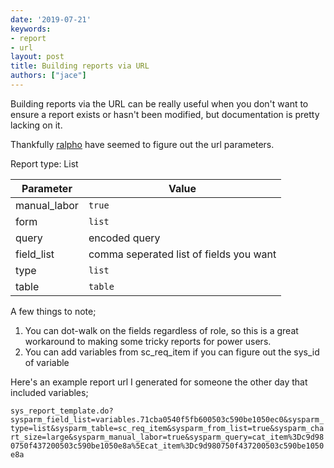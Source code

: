 ```yaml
---
date: '2019-07-21'
keywords:
- report
- url
layout: post
title: Building reports via URL
authors: ["jace"]
---
```


Building reports via the URL can be really useful when you don't want to
ensure a report exists or hasn't been modified, but documentation is
pretty lacking on it.

Thankfully
[ralpho](https://community.servicenow.com/community?id=community_question&sys_id=05540369dbd8dbc01dcaf3231f9619d3#answer_9ca74435db905fc01dcaf3231f9619a3)
have seemed to figure out the url parameters.

Report type: List

| Parameter     | Value                                   |
|---------------|-----------------------------------------|
| manual\_labor | `true`                                  |
| form          | `list`                                  |
| query         | encoded query                           |
| field\_list   | comma seperated list of fields you want |
| type          | `list`                                  |
| table         | `table`                                 |

A few things to note;

1.  You can dot-walk on the fields regardless of role, so this is a
    great workaround to making some tricky reports for power users.
2.  You can add variables from sc\_req\_item if you can figure out the
    sys\_id of variable

Here's an example report url I generated for someone the other day that
included variables;

`sys_report_template.do?sysparm_field_list=variables.71cba0540f5fb600503c590be1050ec0&sysparm_type=list&sysparm_table=sc_req_item&sysparm_from_list=true&sysparm_chart_size=large&sysparm_manual_labor=true&sysparm_query=cat_item%3Dc9d980750f437200503c590be1050e8a%5Ecat_item%3Dc9d980750f437200503c590be1050e8a`
